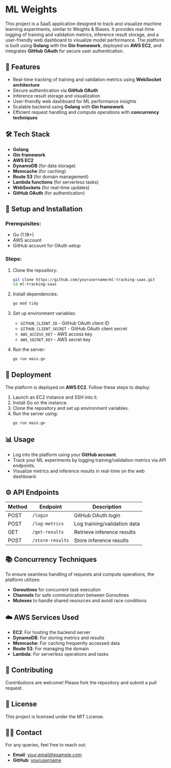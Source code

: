 # ML Weights

This project is a SaaS application designed to track and visualize machine learning experiments, similar to Weights & Biases. It provides real-time logging of training and validation metrics, inference result storage, and a user-friendly web dashboard to visualize model performance. The platform is built using **Golang** with the **Gin framework**, deployed on **AWS EC2**, and integrates **GitHub OAuth** for secure user authentication.

## 🚀 Features
- Real-time tracking of training and validation metrics using **WebSocket architecture**
- Secure authentication via **GitHub OAuth**
- Inference result storage and visualization
- User-friendly web dashboard for ML performance insights
- Scalable backend using **Golang** with **Gin framework**
- Efficient request handling and compute operations with **concurrency techniques**

## 🛠️ Tech Stack
- **Golang**
- **Gin framework**
- **AWS EC2**
- **DynamoDB** (for data storage)
- **Memcache** (for caching)
- **Route 53** (for domain management)
- **Lambda functions** (for serverless tasks)
- **WebSockets** (for real-time updates)
- **GitHub OAuth** (for authentication)

## 🔧 Setup and Installation
### Prerequisites:
- Go (1.18+)
- AWS account
- GitHub account for OAuth setup

### Steps:
1. Clone the repository:
   ```bash
   git clone https://github.com/yourusername/ml-tracking-saas.git
   cd ml-tracking-saas
   ```
2. Install dependencies:
   ```bash
   go mod tidy
   ```
3. Set up environment variables:
   - `GITHUB_CLIENT_ID` - GitHub OAuth client ID
   - `GITHUB_CLIENT_SECRET` - GitHub OAuth client secret
   - `AWS_ACCESS_KEY` - AWS access key
   - `AWS_SECRET_KEY` - AWS secret key

4. Run the server:
   ```bash
   go run main.go
   ```

## 📡 Deployment
The platform is deployed on **AWS EC2**. Follow these steps to deploy:
1. Launch an EC2 instance and SSH into it.
2. Install Go on the instance.
3. Clone the repository and set up environment variables.
4. Run the server using:
   ```bash
   go run main.go
   ```

## 📊 Usage
- Log into the platform using your **GitHub account**.
- Track your ML experiments by logging training/validation metrics via API endpoints.
- Visualize metrics and inference results in real-time on the web dashboard.

## ⚙️ API Endpoints
| Method | Endpoint            | Description                  |
|--------|---------------------|------------------------------|
| POST   | `/login`            | GitHub OAuth login           |
| POST   | `/log-metrics`      | Log training/validation data |
| GET    | `/get-results`      | Retrieve inference results   |
| POST   | `/store-results`    | Store inference results      |

## 📚 Concurrency Techniques
To ensure seamless handling of requests and compute operations, the platform utilizes:
- **Goroutines** for concurrent task execution
- **Channels** for safe communication between Goroutines
- **Mutexes** to handle shared resources and avoid race conditions

## ☁️ AWS Services Used
- **EC2**: For hosting the backend server
- **DynamoDB**: For storing metrics and results
- **Memcache**: For caching frequently accessed data
- **Route 53**: For managing the domain
- **Lambda**: For serverless operations and tasks

## 🤝 Contributing
Contributions are welcome! Please fork the repository and submit a pull request.

## 📄 License
This project is licensed under the MIT License.

## 🙋‍♂️ Contact
For any queries, feel free to reach out:
- **Email**: your.email@example.com
- **GitHub**: [yourusername](https://github.com/yourusername)


